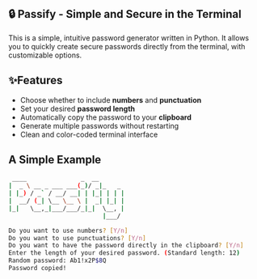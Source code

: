 ## 🔒 Passify - Simple and Secure in the Terminal

This is a simple, intuitive password generator written in Python.
It allows you to quickly create secure passwords directly from the terminal, with customizable options.

## ✨️Features

- Choose whether to include **numbers** and **punctuation**
- Set your desired **password length**
- Automatically copy the password to your **clipboard**
- Generate multiple passwords without restarting
- Clean and color-coded terminal interface

## A Simple Example

```bash
 ____               _  __       
|  _ \ __ _ ___ ___(_)/ _|_   _ 
| |_) / _` / __/ __| | |_| | | |
|  __/ (_| \__ \__ \ |  _| |_| |
|_|   \__,_|___/___/_|_|  \__, |
                          |___/ 

Do you want to use numbers? [Y/n]
Do you want to use punctuations? [Y/n]
Do you want to have the password directly in the clipboard? [Y/n]
Enter the length of your desired password. (Standard length: 12)
Random password: Ab1!x2P$8Q
Password copied!

```
